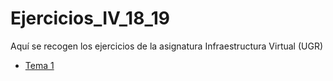 # Ejercicios_IV_18_19
Aquí se recogen los ejercicios de la asignatura Infraestructura
  Virtual (UGR)

* [Tema 1](https://github.com/jojelupipa/Ejercicios_IV_18_19/blob/master/Relaciones%20de%20ejercicios/Tema%201.md)
